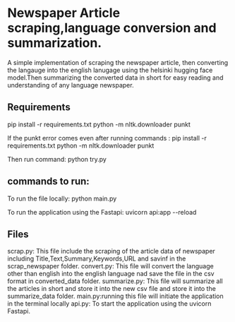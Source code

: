 # Newspaper Article scraping,language conversion and summarization.

A simple implementation of scraping the newspaper article,  then converting the langauge into the english lanugage using the helsinki hugging face model.Then summarizing the converted data in short for easy reading and understanding of any language newspaper.


## Requirements
pip install -r requirements.txt
python -m nltk.downloader punkt

If the punkt error comes even after running commands :
pip install -r requirements.txt
python -m nltk.downloader punkt 

Then run command:
python try.py

## commands to run: 
To run the file locally: python main.py

To run the application using the Fastapi: uvicorn api:app --reload 

## Files
scrap.py: This file include the scraping of the article data of newspaper including Title,Text,Summary,Keywords,URL and savinf in the scrap_newspaper folder. 
convert.py: This file will convert the language other than english into the english language nad save the file in the csv format in converted_data folder.
summarize.py: This file will summarize all the articles in short and store it into the new csv file and store it into the summarize_data folder.
main.py:running this file will initiate the application in the terminal locally
api.py: To start the application using the uvicorn Fastapi.



